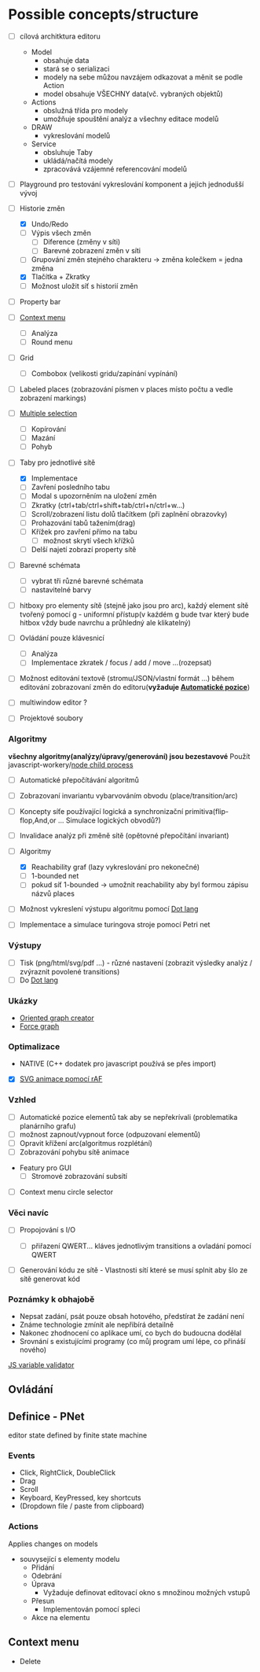 
# Possible concepts/structure

  - [ ] cílová architktura editoru
    - Model
      - obsahuje data
      - stará se o serializaci
      - modely na sebe můžou navzájem odkazovat a měnit se podle Action
      - model obsahuje VŠECHNY data(vč. vybraných objektů)
    - Actions 
      - obslužná třída pro modely
      - umožňuje spouštění analýz a všechny editace modelů
    - DRAW
      - vykreslování modelů
    - Service
      - obsluhuje Taby
      - ukládá/načítá modely
      - zpracovává vzájemné referencování modelů

  - [ ] Playground pro testování vykreslování komponent a jejich jednodušší vývoj
  - [ ] Historie změn
    - [x] Undo/Redo
    - [ ] Výpis všech změn
      - [ ] Diference (změny v síti)
      - [ ] Barevné zobrazení změn v síti
    - [ ] Grupování změn stejného charakteru -> změna kolečkem = jedna změna
    - [X] Tlačítka + Zkratky
    - [ ] Možnost uložit síť s historií změn
  - [ ] Property bar
  - [ ] [Context menu](#Context-menu)
    - [ ] Analýza
    - [ ] Round menu
  - [ ] Grid
    - [ ] Combobox (velikosti gridu/zapínání vypínání)
  - [ ] Labeled places (zobrazování písmen v places místo počtu a vedle zobrazení markings)
  - [ ] [Multiple selection](#Selections)
    - [ ] Kopírování
    - [ ] Mazání
    - [ ] Pohyb
  - [ ] Taby pro jednotlivé sítě
    - [x] Implementace
    - [ ] Zavření posledního tabu
    - [ ] Modal s upozorněním na uložení změn
    - [ ] Zkratky (ctrl+tab/ctrl+shift+tab/ctrl+n/ctrl+w...)
    - [ ] Scroll/zobrazení listu dolů tlačítkem (při zaplnění obrazovky)
    - [ ] Prohazování tabů tažením(drag)
    - [ ] Křížek pro zavření přímo na tabu
      - [ ] možnost skrytí všech křížků
    - [ ] Delší najetí zobrazí property sítě
  - [ ] Barevné schémata
    - [ ] vybrat tři různé barevné schémata
    - [ ] nastavitelné barvy
  - [ ] hitboxy pro elementy sítě (stejně jako jsou pro arc), 
      každý element sítě tvořený pomocí g - uniformní přístup(v kaźdém g bude tvar který bude hitbox vždy bude navrchu a průhledný ale klikatelný)
  - [ ] Ovládání pouze klávesnicí
    - [ ] Analýza
    - [ ] Implementace zkratek / focus / add / move ...(rozepsat)
  - [ ] Možnost editování textově (stromu/JSON/vlastní formát ...)
        během editování zobrazovaní změn do editoru(**vyžaduje [Automatické pozice](#autopos)**)
  - [ ] multiwindow editor ?
  - [ ] Projektové soubory



### Algoritmy

**všechny algoritmy(analýzy/úpravy/generování) jsou bezestavové** 
Použít javascript-workery/[node child process](https://medium.freecodecamp.org/node-js-child-processes-everything-you-need-to-know-e69498fe970a)
  
  - [ ] Automatické přepočítávání algoritmů
  
  - [ ] Zobrazovaní invariantu vybarvováním obvodu (place/transition/arc)
  - [ ] Koncepty síťe používající logická a synchronizační primitiva(flip-flop,And,or ... Simulace logických obvodů?)
    
  - [ ] Invalidace analýz při změně sítě (opětovné přepočítání invariant)
  - [ ] Algoritmy 
    - [X] Reachability graf (lazy vykreslování pro nekonečné)
    - [ ] 1-bounded net
    - [ ] pokud síť 1-bounded -> umožnit reachability aby byl formou zápisu názvů places

  - [ ] Možnost vykreslení výstupu algoritmu pomocí [Dot lang](https://en.wikipedia.org/wiki/DOT_(graph_description_language))

  - [ ] Implementace a simulace turingova stroje pomocí Petri net

### Výstupy

 - [ ] Tisk (png/html/svg/pdf ...) - různé nastavení (zobrazit výsledky analýz / zvýraznit povolené transitions)
 - [ ] Do [Dot lang](http://thegarywilson.com/blog/2011/drawing-petri-nets/)

### Ukázky

  - [Oriented graph creator](https://bl.ocks.org/cjrd/6863459)
  - [Force graph](http://jsfiddle.net/689Qj/)

### Optimalizace

  - NATIVE (C++ dodatek pro javascript používá se přes import)
  - [x] [SVG animace pomocí rAF](http://bl.ocks.org/pjanik/5169968)

### Vzhled

  - [ ] Automatické pozice elementů tak aby se nepřekrívali (problematika planárního grafu)
  - [ ] možnost zapnout/vypnout force (odpuzovaní elementů)
  - [ ] Opravit křížení arc(algoritmus rozplétání)
  - [ ] Zobrazování pohybu sítě animace
  - Featury pro GUI
    - [ ] Stromové zobrazování subsítí
  - [ ] Context menu circle selector

### Věci navíc

  - [ ] Propojování s I/O
    - [ ] přiřazení QWERT... kláves jednotlivým transitions a ovladání pomocí QWERT
  - [ ] Generování kódu ze sítě - Vlastnosti sítí které se musí splnit aby šlo ze sítě generovat kód


### Poznámky k obhajobě

  - Nepsat zadání, psát pouze obsah hotového, předstírat že zadání není
  - Známe technologie zmínit ale nepřibírá detailně
  - Nakonec zhodnocení co aplikace umí, co bych do budoucna dodělal
  - Srovnání s existujícími programy (co můj program umí lépe, co přináší nového)

[JS variable validator](https://mothereff.in/js-variables)


## Ovládání

## Definice - PNet

editor state defined by finite state machine

### Events

  - Click, RightClick, DoubleClick
  - Drag
  - Scroll
  - Keyboard, KeyPressed, key shortcuts
  - (Dropdown file / paste from clipboard)

### Actions
Applies changes on models
  - souvysející s elementy modelu
    - Přidání
    - Odebrání
    - Úprava
      - Vyžaduje definovat editovací okno s množinou možných vstupů
    - Přesun
      - Implementován pomocí spleci
    - Akce na elementu


## Context menu

  - Delete